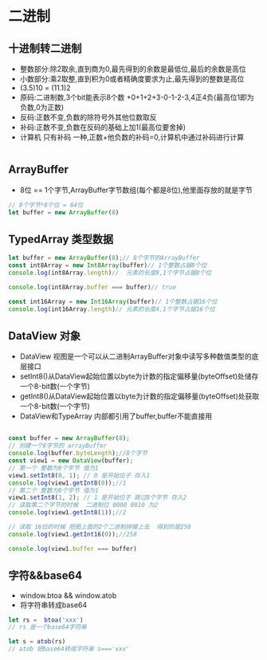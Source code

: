 # 二进制

## 十进制转二进制
- 整数部分:除2取余,直到商为0,最先得到的余数是最低位,最后的余数是高位
- 小数部分:乘2取整,直到积为0或者精确度要求为止,最先得到的整数是高位
- (3.5)10 = (11.1)2 
- 原码:二进制数,3个bit能表示8个数 +0+1+2+3-0-1-2-3,4正4负(最高位1即为负数,0为正数)
- 反码:正数不变,负数的除符号外其他位数取反
- 补码:正数不变,负数在反码的基础上加1(最高位要舍掉)
- 计算机 只有补码 一种,正数+他负数的补码=0,计算机中通过补码进行计算
<img :src="$withBase('/img/file.jpg')" >

## ArrayBuffer
- 8位 == 1个字节,ArrayBuffer字节数组(每个都是8位),他里面存放的就是字节
```js
// 8个字节*8个位 = 64位
let buffer = new ArrayBuffer(8)
```
## TypedArray 类型数据
```js
let buffer = new ArrayBuffer(8);// 8个字节的ArrayBuffer
const int8Array = new Int8Array(buffer)// 1个整数占据8个位 
console.log(int8Array.length)//  元素的长度8,1个字节占据8个位

console.log(int8Array.buffer === buffer)// true

const int16Array = new Int16Array(buffer)// 1个整数占据16个位 
console.log(int16Array.length)// 元素的长度4,1个字节占据16个位
```
## DataView 对象
- DataView 视图是一个可以从二进制ArrayBuffer对象中读写多种数值类型的底层接口
- setInt8()从DataView起始位置以byte为计数的指定偏移量(byteOffset)处储存一个8-bit数(一个字节)
- getInt8()从DataView起始位置以byte为计数的指定偏移量(byteOffset)处获取一个8-bit数(一个字节)
- DataView和TypeArray 内部都引用了buffer,buffer不能直接用
<img :src="$withBase('/img/DataView.jpg')" >

```js
const buffer = new ArrayBuffer(8);
// 创建一个8字节的 arrayBuffer
console.log(buffer.byteLength);//8个字节
const view1 = new DataView(buffer);
// 第一个 整数为8个字节 值为1
view1.setInt8(0, 1); // 0 是开始位子 存入1
console.log(view1.getInt8(0));//1
// 第二个 整数为8个字节 值为1
view1.setInt8(1, 2); // 1 是开始位子 跳过8个字节 存入2
// 读取第二个字节的时候  二进制位 0000 0010 为2
console.log(view1.getInt8(1));//2

// 读取 16位的时候 把图上面的2个二进制拼接上去  得到的是258
console.log(view1.getInt16(0));//258

console.log(view1.buffer === buffer)
```
## 字符&&base64
- window.btoa && window.atob
- 将字符串转成base64 
```js
let rs =  btoa('xxx')
// rs 是一个base64字符串

let s = atob(rs)
// atob 把base64转成字符串 s==='xxx'
```
